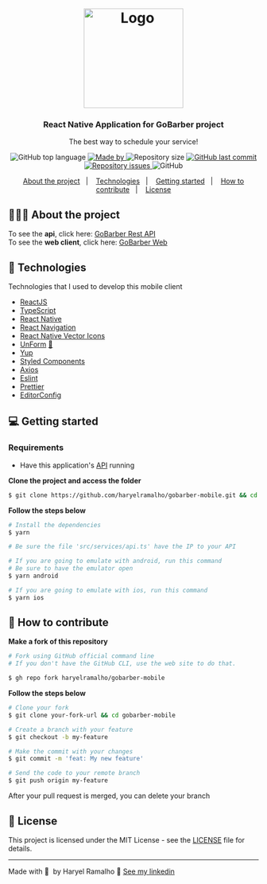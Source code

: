 <h1 align="center">
  <img alt="Logo" src="https://res.cloudinary.com/haryelramalho/image/upload/v1604416296/logo_slp1xq.svg" width="200px">
</h1>

<h3 align="center">
  React Native Application for GoBarber project
</h3>

<p align="center">The best way to schedule your service!</p>

<p align="center">
  <img alt="GitHub top language" src="https://img.shields.io/github/languages/top/haryelramalho/gobarber-mobile?color=%23FF9000">

  <a href="https://www.linkedin.com/in/haryelramalho/" target="_blank" rel="noopener noreferrer">
    <img alt="Made by" src="https://img.shields.io/badge/made%20by-haryel%20ramalho-%23FF9000">
  </a>

  <img alt="Repository size" src="https://img.shields.io/github/repo-size/haryelramalho/gobarber-mobile?color=%23FF9000">

  <a href="https://github.com/haryelramalho/gobarber-mobile/commits/master">
    <img alt="GitHub last commit" src="https://img.shields.io/github/last-commit/haryelramalho/gobarber-mobile?color=%23FF9000">
  </a>

  <a href="https://github.com/haryelramalho/gobarber-mobile/issues">
    <img alt="Repository issues" src="https://img.shields.io/github/issues/haryelramalho/gobarber-mobile?color=%23FF9000">
  </a>

  <img alt="GitHub" src="https://img.shields.io/github/license/haryelramalho/gobarber-mobile?color=%23FF9000">
</p>

<p align="center">
  <a href="#%EF%B8%8F-about-the-project">About the project</a>&nbsp;&nbsp;&nbsp;|&nbsp;&nbsp;&nbsp;
  <a href="#-technologies">Technologies</a>&nbsp;&nbsp;&nbsp;|&nbsp;&nbsp;&nbsp;
  <a href="#-getting-started">Getting started</a>&nbsp;&nbsp;&nbsp;|&nbsp;&nbsp;&nbsp;
  <a href="#-how-to-contribute">How to contribute</a>&nbsp;&nbsp;&nbsp;|&nbsp;&nbsp;&nbsp;
  <a href="#-license">License</a>
</p>

## 💇🏻‍♂️ About the project

To see the **api**, click here: [GoBarber Rest API](https://github.com/haryelramalho/gobarber-api)</br>
To see the **web client**, click here: [GoBarber Web](https://github.com/haryelramalho/gobarber-web)

## 🚀 Technologies

Technologies that I used to develop this mobile client

- [ReactJS](https://reactjs.org/)
- [TypeScript](https://www.typescriptlang.org/)
- [React Native](https://reactnative.dev/)
- [React Navigation](https://reactnavigation.org/)
- [React Native Vector Icons](https://github.com/oblador/react-native-vector-icons)
- [UnForm](https://unform.dev/) [💜](https://rocketseat.com.br/)
- [Yup](https://github.com/jquense/yup)
- [Styled Components](https://styled-components.com/)
- [Axios](https://github.com/axios/axios)
- [Eslint](https://eslint.org/)
- [Prettier](https://prettier.io/)
- [EditorConfig](https://editorconfig.org/)

## 💻 Getting started

### Requirements

- Have this application's [API](https://github.com/haryelramalho/gobarber-api) running

**Clone the project and access the folder**

```bash
$ git clone https://github.com/haryelramalho/gobarber-mobile.git && cd gobarber-mobile
```

**Follow the steps below**

```bash
# Install the dependencies
$ yarn

# Be sure the file 'src/services/api.ts' have the IP to your API

# If you are going to emulate with android, run this command
# Be sure to have the emulator open
$ yarn android

# If you are going to emulate with ios, run this command
$ yarn ios
```

## 🤔 How to contribute

**Make a fork of this repository**

```bash
# Fork using GitHub official command line
# If you don't have the GitHub CLI, use the web site to do that.

$ gh repo fork haryelramalho/gobarber-mobile
```

**Follow the steps below**

```bash
# Clone your fork
$ git clone your-fork-url && cd gobarber-mobile

# Create a branch with your feature
$ git checkout -b my-feature

# Make the commit with your changes
$ git commit -m 'feat: My new feature'

# Send the code to your remote branch
$ git push origin my-feature
```

After your pull request is merged, you can delete your branch

## 📝 License

This project is licensed under the MIT License - see the [LICENSE](LICENSE) file for details.

---

Made with 💜&nbsp; by Haryel Ramalho 👋 [See my linkedin](https://www.linkedin.com/in/haryelramalho/)
